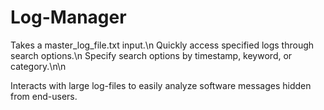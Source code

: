 # Log-Manager
Takes a master_log_file.txt input.\n
Quickly access specified logs through search options.\n
Specify search options by timestamp, keyword, or category.\n\n

Interacts with large log-files to easily analyze software messages hidden from end-users.

